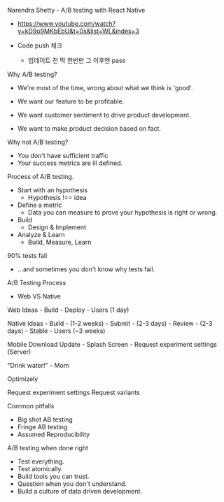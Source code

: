 
Narendra Shetty - A/B testing with React Native
- https://www.youtube.com/watch?v=kD9o9MKbEbU&t=0s&list=WL&index=3

- Code push 체크
   - 업데이트 전 딱 한번만 그 이후엔 pass

Why A/B testing?
- We're most of the time, wrong about what we think is 'good'.

- We want our feature to be profitable.
- We want customer sentiment to drive product development.
- We want to make product decision based on fact.

Why not A/B testing?
- You don't have sufficient traffic
- Your success metrics are ill defined.

Process of A/B testing.
- Start with an hypothesis
   - Hypothesis !== idea
- Define a metric
   - Data you can measure to prove your hypothesis is right or wrong.
- Build
   - Design & Implement
- Analyze & Learn
   - Build, Measure, Learn

90% tests fail
- ...and sometimes you don't know why tests fail.

A/B Testing Process
- Web VS Native

Web
Ideas - Build - Deploy - Users (1 day)

Native
Ideas - Build - (1-2 weeks) - Submit - (2-3 days) - Review - (2-3 days) - Stable - Users (~3 weeks)

Mobile
Download Update - Splash Screen - Request experiment settings (Server)

"Drink water!" - Mom

Optimizely

Request experiment settings
Request variants

Common pitfalls
- Big shot AB testing
- Fringe AB testing
- Assumed Reproducibility

A/B testing when done right
- Test everything.
- Test atomically.
- Build tools you can trust.
- Question when you don't understand.
- Build a culture of data driven development.
